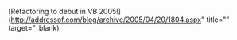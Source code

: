 [Refactoring to debut in VB 2005!](http://addressof.com/blog/archive/2005/04/20/1804.aspx" title="" target="_blank)